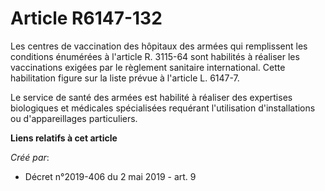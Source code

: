 # Article R6147-132

Les centres de vaccination des hôpitaux des armées qui remplissent les conditions énumérées à l'article R. 3115-64 sont
habilités à réaliser les vaccinations exigées par le règlement sanitaire international. Cette habilitation figure sur la
liste prévue à l'article L. 6147-7.

Le service de santé des armées est habilité à réaliser des expertises biologiques et médicales spécialisées requérant
l'utilisation d'installations ou d'appareillages particuliers.

**Liens relatifs à cet article**

_Créé par_:

  - Décret n°2019-406 du 2 mai 2019 - art. 9
